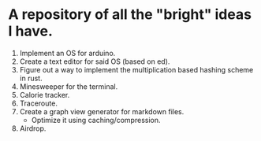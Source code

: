# A repository of all the "bright" ideas I have.

1. Implement an OS for arduino.
2. Create a text editor for said OS (based on ed).
3. Figure out a way to implement the multiplication based hashing scheme in
rust.
4. Minesweeper for the terminal.
5. Calorie tracker.
6. Traceroute.
7. Create a graph view generator for markdown files.
    - Optimize it using caching/compression.
8. Airdrop.
